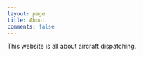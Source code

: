 ```yaml
---
layout: page
title: About
comments: false
---
```


This website is all about aircraft dispatching. 
